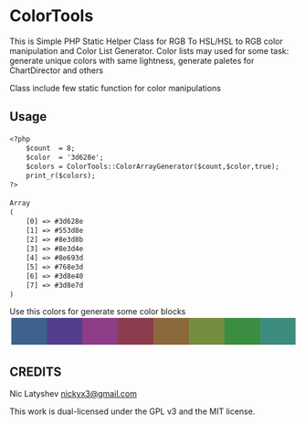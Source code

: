 # ColorTools

This is Simple PHP Static Helper Class for RGB To HSL/HSL to RGB color manipulation and Color List Generator.
Color lists may used for some task: generate unique colors with same lightness, generate paletes for ChartDirector and others

Class include few static function for color manipulations

## Usage

	<?php
		$count  = 8;
		$color  = '3d628e';
		$colors = ColorTools::ColorArrayGenerator($count,$color,true);
		print_r($colors);
	?>

	Array
	(
		[0] => #3d628e
		[1] => #553d8e
		[2] => #8e3d8b
		[3] => #8e3d4e
		[4] => #8e693d
		[5] => #768e3d
		[6] => #3d8e40
		[7] => #3d8e7d
	)
	
Use this colors for generate some color blocks
<img src="https://raw.githubusercontent.com/NickyX3/ColorTools/master/result_preview.png">

## CREDITS

Nic Latyshev <nickyx3@gmail.com>

This work is dual-licensed under the GPL v3 and the MIT license.
